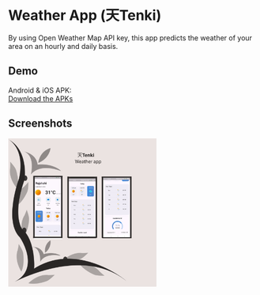 # Weather App (天Tenki)

By using Open Weather Map API key, this app predicts the weather of your area on an hourly and daily basis.

## Demo

Android & iOS APK:  
[Download the APKs](https://github.com/Cyb3r-Bishop/-Tenki--A-weather-app-/tree/main/apks)

## Screenshots

<img src="https://github.com/Cyb3r-Bishop/-Tenki--A-weather-app-/blob/main/Screenshots/Arif%20App%202.png" width="300"/>
